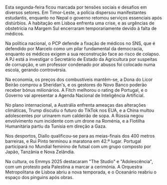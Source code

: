 Esta segunda-feira ficou marcada por tensões sociais e desafios em diversos setores. Em Timor-Leste, a polícia dispersou manifestantes estudantis, enquanto no Nepal o governo retomou serviços essenciais após distúrbios. A habitação em Lisboa enfrenta uma crise, e as urgências de obstetrícia na Margem Sul encerraram temporariamente devido à falta de médicos.

Na política nacional, o PCP defende a fixação de médicos no SNS, que é defendido por Marcelo como um pilar fundamental da democracia, enquanto os médicos exigem a sua reconstrução face ao risco de colapso. A PJ está a investigar o Secretário de Estado da Agricultura por suspeitas de corrupção, e um professor condenado por abusos foi colocado numa escola, gerando controvérsia.

Na economia, os preços dos combustíveis mantêm-se, a Dona do Licor Beirão comprou a Sheridan's, e os gestores do Novo Banco poderão receber bónus milionários. A Fitch melhorou o rating de Portugal, e o Governo vai apresentar a Agenda Nacional de Inteligência Artificial.

No plano internacional, a Austrália enfrenta ameaças das alterações climáticas, Trump discutiu o futuro do TikTok nos EUA, e a China multou adolescentes por urinarem num caldeirão de sopa. A Rússia negou envolvimento num incidente com um drone na Roménia, e a Flotilha Humanitária partiu da Tunísia em direção a Gaza.

Nos desportos, Diallo qualificou-se para as meias-finais dos 400 metros barreiras, e Rui Pinto terminou a maratona em 42.º lugar. Portugal participará no Mundial feminino de futsal com um grupo composto por Japão, Tanzânia e Nova Zelândia.

Na cultura, os Emmys 2025 destacaram "The Studio" e "Adolescência", com um protesto pela Palestina a marcar a cerimónia. A Orquestra Metropolitana de Lisboa abriu a nova temporada, e o Oceanário reabriu o espaço dos pinguins após obras.